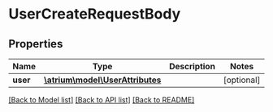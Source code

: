 # UserCreateRequestBody

## Properties
Name | Type | Description | Notes
------------ | ------------- | ------------- | -------------
**user** | [**\atrium\model\UserAttributes**](UserAttributes.md) |  | [optional] 

[[Back to Model list]](../README.md#documentation-for-models) [[Back to API list]](../README.md#documentation-for-api-endpoints) [[Back to README]](../README.md)


